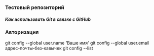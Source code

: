### Тестовый репозиторий

##### Как использовать Git в связке с GitHub

### Авторизация

git config --global user.name 'Ваше имя'
git config --global user.email адрес-почты-без-кавычек
git config --list
